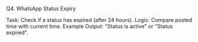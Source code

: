 Q4. WhatsApp Status Expiry

Task: Check if a status has expired (after 24 hours).
Logic: Compare posted time with current time.
Example Output: "Status is active" or "Status expired".